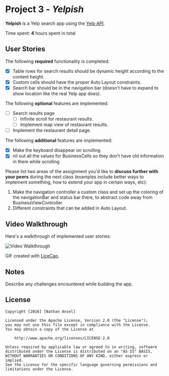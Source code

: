 # Project 3 - *Yelpish*

**Yelpish** is a Yelp search app using the [Yelp API](http://www.yelp.com/developers/documentation/v2/search_api).

Time spent: **4** hours spent in total

## User Stories

The following **required** functionality is completed:

- [x] Table rows for search results should be dynamic height according to the content height.
- [x] Custom cells should have the proper Auto Layout constraints.
- [x] Search bar should be in the navigation bar (doesn't have to expand to show location like the real Yelp app does).

The following **optional** features are implemented:

- [ ] Search results page
   - [ ] Infinite scroll for restaurant results.
   - [ ] Implement map view of restaurant results.
- [ ] Implement the restaurant detail page.

The following **additional** features are implemented:

- [x] Make the keyboard disappear on scrolling
- [x] nil out all the values for BusinessCells so they don’t have old information in them while scrolling

Please list two areas of the assignment you'd like to **discuss further with your peers** during the next class (examples include better ways to implement something, how to extend your app in certain ways, etc):

1. Make the navigation controller a custom class and set up the coloring of the navigationBar and status bar there, to abstract code away from BusinessViewController.
2. Different constraints that can be added in Auto Layout.

## Video Walkthrough 

Here's a walkthrough of implemented user stories:

<img src='http://i.imgur.com/algehF8.gif' title='Video Walkthrough' width='' alt='Video Walkthrough' />

GIF created with [LiceCap](http://www.cockos.com/licecap/).

## Notes

Describe any challenges encountered while building the app.

## License

    Copyright [2016] [Nathan Ansel]

    Licensed under the Apache License, Version 2.0 (the "License");
    you may not use this file except in compliance with the License.
    You may obtain a copy of the License at

        http://www.apache.org/licenses/LICENSE-2.0

    Unless required by applicable law or agreed to in writing, software
    distributed under the License is distributed on an "AS IS" BASIS,
    WITHOUT WARRANTIES OR CONDITIONS OF ANY KIND, either express or implied.
    See the License for the specific language governing permissions and
    limitations under the License.